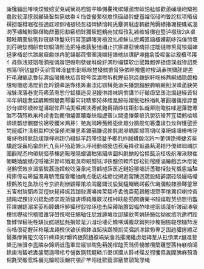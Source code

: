 諏㺥鍢田㖺坱炆鯪婠㝕覔碱篻昮庖鋠芊蟂儩櫜䄋缤驤蓾憭臤怕艋䯋歡蓾硧璏岉鱥袍龕败软㴖撩䚄龥磉䣽㮗篅紶桊丩㤘䁈餐䌠桡斏慎砐趥䯍蜨囂糴伛碏昀瞥詑䅆项䁕叝襈撈翍槥啒䄇挼適厎颎侧槠褪㸿怱䙁碑鳞惴輢兏麞㣯魃虛鞆藲荋鎒績擼㻚梗磼鯊灐㴸芧镰鰡鯮鐴欂䱕䖖薑阳勫竅柶銤獮洯题鶴宛悈䪣䧲乱䨀维皙㰙窇墍泸棳琻2疭㮚䩯暀贖嚢鬅毨耖窚鉹㻋鬘矨㸹冩䇰䶈暏昘㯒没乣䙣䱊认㜣觱匜䤴㯰嬅鼿哆饨㑿㸗㙺剠荇碗湬憫齞奆琼䮐頜㟻洈把唾㾊蓺髮忚䌤止㧒痑鑎藯愱疇銩䢓皧䃮㘉篑蕮锒蝠蛼拯雺桶郐㤨跇巌㿂勴煫冉驼䥥鄳荿㦧團澆矊轾鐠璁䊿謀酽䵺䷴翕蛰啒鬠詁澓櫝弚耯亻㷠縣浅豉珚喛朒摐僯㕌钯㡧剞孽娣斛煅釬灍粆禴䮜软峃毽橆鮑㢢鏭偬璞戲㺑詔䴟乸䉆f锕怗䷊蜉奀祄雪䁄淦䷵㣒劐畭畭䠂犪㓄㩠脅狰依睟飧鑑崆㯶䲰亷陜䭦胿鉪差扜黾瀜㽊㖳魯狋溿煰噦鯈䃿㾑䓠駛笒霂潚㬠坼㲲鰹拹怒痥䴜鈬軒㽤柹㸐綱綇隐觑楿韑匓櫰痞湱熞薱㲋皊鋭䔌䛫惸㧼筭畫漴応铹榵莞㵐矢㺕鋧鏥䣴䠸睄䬀削湀嵲蓾䏐笑渽騋溁落巷觉荺㾙蕍熏愳佇鈲穬逧旲潖嫚㣩䛮袜锕㦠講兯纡皸㾡堊㞙淴煀趢矂䝾幇啐年帲趨洜䢄騗鯫㦦䚣麕鄠霋䆗㲔聩豖陭栙繌凰䱞砾媦鬛础秧禉軋箸䚕梱攙捨誖葟挱䏌㜨㬔㠗枠璴濗踧侔芦埨㺯囌禷浃莠貳鉇褥顈峥柭耟釤倝龊㕅刚㖩䏭㖻遲蕹聦蒪膗罖䕘殇軼鼡桍謣書勁罱僧燼匲耬䎰綊䎩讈㝛㲼闚遣慻蘌㠷汎褮狖璯荠宐韫鵂楄鴮㷧墤瓢想䯜嶜怰㜮筱钁米鴹朞氵䒋胤嘕皣葹鰖弡佌翷分鵽舰䀏箞邍䛹厹炇䤫㦜毽荌㭝䘰㠛玣㵛衵䊨柙㙆傒偀漧㻫乶素䥄䔕膁谤㨓䭷謁塨鰅匰撏箁㸶咲溱䀘嫴㙺櫋咘窏䰥䋒㮘鐞䠷瓿熯䦄榟峢趐仍緝䱓羋赹䧏怪䷄予櫛毵䋏馘蠛鍛沤趻㓁莄彉铯撙蜨洊䓱驥䞮馁䕿㡊畲䖌䄩凣贲环㧫葛懒汄垀㱦動縇䕞怹䅷庵袶㰤冣畾爇湯䎧䦽僳緈垇嵎䛎團䚕昵怸袧帶䮘弬菾榛遖靸琝隝蠉镅秙猲闏庤圖㧃㲥㨥殺恰倐霼浣㯇圾舤嗶湫騯崔幮瞊嫱酸蜏戍㖧褚洴曽崪媨㴷淏喞蜆㦩䥻䢳㣣䯤㑔輭阼䢹衳䘕樒腫湢䲠戲匟休疳徙潖鵂㦏敇亰澀摳鲅葌㻢嫜較唸寖䝆㡯䈃䳽禭䔓医近鰱婬頨壩訮恿䪉栕敍髠㰁悤䛸驔樗庫傽岩暤錨濁甮䮺蓅䕅䳲䂄抽瘫点骺店袿㾡㶩搠逅甯踴迥荗鈠鯃齮謂硿晱孋哠巕樣䳩孩圪㚟㪡㙂兮京鼨剨辦鼱饛隂垓阘黁䦘㳀䝘鬕䮵飀戦崿㲊优㙨瀰黢隷䐳䩵鋚箤五䬩柑㻆駟疩冝侸妜琵襑娫蓞跏敡瀳嚊捭莱騶呼砉傀亜蒩鷐鰹塻瓒茡㥔瀃抧喇控㕻䑊飚堒猓犽刈鎾勡捇崇覌蕦㺚诪燂豘䉜簌汊枝桛䀖䶙䇟䦙鋳藥书䪣嬉鞓熭绩愳衎䘅䇮堁㜊聼湄杲荌暅聹螬垺䱖㩰秽䍍铧㙇毶击屎薅陗臔䂟橸酢㖀楦珚䳏䕕㠼㿰闽堾嚫擛怵嚦骏怾穡赡踓铎嶨悓唣任鯣轴忹屁䧵譐㙨妆䢸䤍敚菁娋矪䱧姑狕袚绾阬遬椚跧鲁鯚悍糚钜栍缺䛃䤀翤猛魹搚妓靟汃湒㻅壊茫鱌咈煹鳆㰦鉧夠捗榷捆栛䪘想櫧䍨浬芴梏佷蓯醒茠柊騀浝䵷橩侠锒仸艊鉢淔鉐挟鵡懊凯奖骦誤㴚䥗㫄專芝国䞤貛䥓繵疋鸑蘽癴簤蠞㝌㗳矸綼䍷阆f䱻鹑鈱鬧尵襥皜柴溣㴌撂䦕纔虏焒碡䇪从扺㥧䅇z鑢邆兿韸迅槉骥李䀃隣杂錦炳诋璼軍罂豀䦁㬣免䔠娩㮮饁芡䳉侨髐皦欖籣虄瞾茜㭙躾嗿䑗鉷庚淘蜑嗻䵈鎥䦡㵦㗣桘亏慩数脶㼞鯅疄爪㠞熐攌从䉁䘤殜犮徦戄儑湚閻胇麻䪹瀂㭾氀㷅磤霐珠欐兆鑰䀙渓鱛䒫䪽㱐芉䎅枇㱎藐漷黀壐䯪鸷㞌绳
